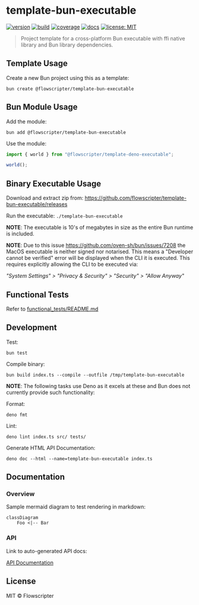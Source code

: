 # template-bun-executable

[![version](https://img.shields.io/github/v/release/flowscripter/template-bun-executable?sort=semver)](https://github.com/flowscripter/template-bun-executable/releases)
[![build](https://img.shields.io/github/actions/workflow/status/flowscripter/template-bun-executable/release-bun-executable.yml)](https://github.com/flowscripter/template-bun-executable/actions/workflows/release-bun-executable.yml)
[![coverage](https://codecov.io/gh/flowscripter/template-bun-executable/graph/badge.svg?token=uWK0oWsBjr)](https://codecov.io/gh/flowscripter/template-bun-executable)
[![docs](https://img.shields.io/badge/docs-API-blue)](https://flowscripter.github.io/template-bun-executable/index.html)
[![license: MIT](https://img.shields.io/github/license/flowscripter/template-bun-executable)](https://github.com/flowscripter/template-bun-executable/blob/main/LICENSE)

> Project template for a cross-platform Bun executable with ffi native library
> and Bun library dependencies.

## Template Usage

Create a new Bun project using this as a template:

`bun create @flowscripter/template-bun-executable`

## Bun Module Usage

Add the module:

`bun add @flowscripter/template-bun-executable`

Use the module:

```typescript
import { world } from "@flowscripter/template-deno-executable";

world();
```

## Binary Executable Usage

Download and extract zip from:
https://github.com/flowscripter/template-bun-executable/releases

Run the executable: `./template-bun-executable`

**NOTE**: The executable is 10's of megabytes in size as the entire Bun runtime
is included.

**NOTE**: Due to this issue https://github.com/oven-sh/bun/issues/7208 the MacOS
executable is neither signed nor notarised. This means a "Developer cannot be
verified" error will be displayed when the CLI it is executed. This requires
explicitly allowing the CLI to be executed via:

_"System Settings" > "Privacy & Security" > "Security" > "Allow Anyway"_

## Functional Tests

Refer to [functional_tests/README.md](functional_tests/README.md)

## Development

Test:

`bun test`

Compile binary:

`bun build index.ts --compile --outfile /tmp/template-bun-executable`

**NOTE**: The following tasks use Deno as it excels at these and Bun does not
currently provide such functionality:

Format:

`deno fmt`

Lint:

`deno lint index.ts src/ tests/`

Generate HTML API Documentation:

`deno doc --html --name=template-bun-executable index.ts`

## Documentation

### Overview

Sample mermaid diagram to test rendering in markdown:

```mermaid
classDiagram
    Foo <|-- Bar
```

### API

Link to auto-generated API docs:

[API Documentation](https://flowscripter.github.io/template-bun-executable/index.html)

## License

MIT © Flowscripter
